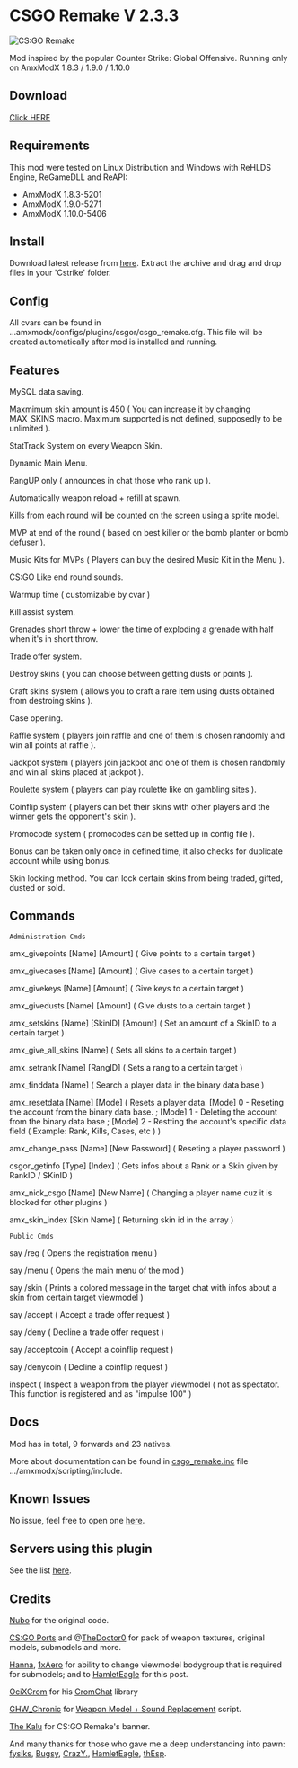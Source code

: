 # CSGO Remake V 2.3.3
<img align="center" src="https://i.imgur.com/ByWZCEh.jpg" alt="CS:GO Remake"/>

Mod inspired by the popular Counter Strike: Global Offensive.
Running only on AmxModX 1.8.3 / 1.9.0 / 1.10.0

## Download
[Click HERE](https://github.com/ShadowsAdi/CSGORemake/releases/latest)

## Requirements
This mod were tested on Linux Distribution and Windows with ReHLDS Engine, ReGameDLL and ReAPI:
- AmxModX 1.8.3-5201
- AmxModX 1.9.0-5271
- AmxModX 1.10.0-5406

## Install
Download latest release from [here](https://github.com/ShadowsAdi/CSGORemake/archive/master.zip).
Extract the archive and drag and drop files in your 'Cstrike' folder.

## Config
All cvars can be found in ...amxmodx/configs/plugins/csgor/csgo_remake.cfg. This file will be created automatically after mod is installed and running.

## Features
MySQL data saving.

Maxmimum skin amount is 450 ( You can increase it by changing MAX_SKINS macro. Maximum supported is not defined, supposedly to be unlimited ).

StatTrack System on every Weapon Skin.

Dynamic Main Menu.

RangUP only ( announces in chat those who rank up ).

Automatically weapon reload + refill at spawn.

Kills from each round will be counted on the screen using a sprite model.

MVP at end of the round ( based on best killer or the bomb planter or bomb defuser ).

Music Kits for MVPs ( Players can buy the desired Music Kit in the Menu ).

CS:GO Like end round sounds.

Warmup time ( customizable by cvar )

Kill assist system.

Grenades short throw + lower the time of exploding a grenade with half when it's in short throw.

Trade offer system.

Destroy skins ( you can choose between getting dusts or points ).

Craft skins system ( allows you to craft a rare item using dusts obtained from destroing skins ).

Case opening.

Raffle system ( players join raffle and one of them is chosen randomly and win all points at raffle ).

Jackpot system ( players join jackpot and one of them is chosen randomly and win all skins placed at jackpot ).

Roulette system ( players can play roulette like on gambling sites ).

Coinflip system ( players can bet their skins with other players and the winner gets the opponent's skin ).

Promocode system ( promocodes can be setted up in config file ).

Bonus can be taken only once in defined time, it also checks for duplicate account while using bonus.

Skin locking method. You can lock certain skins from being traded, gifted, dusted or sold.

## Commands

	Administration Cmds
	
amx_givepoints [Name] [Amount] ( Give points to a certain target )

amx_givecases [Name] [Amount] ( Give cases to a certain target )
	
amx_givekeys [Name] [Amount] ( Give keys to a certain target )
	
amx_givedusts [Name] [Amount] ( Give dusts to a certain target )
	
amx_setskins [Name] [SkinID] [Amount] ( Set an amount of a SkinID to a certain target )
	
amx_give_all_skins [Name] ( Sets all skins to a certain target )
	
amx_setrank [Name] [RangID] ( Sets a rang to a certain target )
	
amx_finddata [Name] ( Search a player data in the binary data base )
	
amx_resetdata [Name] [Mode] ( Resets a player data. [Mode] 0 - Reseting the account from the binary data base. ; [Mode] 1 - Deleting the account from the binary data base ; [Mode] 2 - Restting the account's specific data field ( Example: Rank, Kills, Cases, etc ) )
	
amx_change_pass [Name] [New Password] ( Reseting a player password )
	
csgor_getinfo [Type] [Index] ( Gets infos about a Rank or a Skin given by RankID / SKinID )
	
amx_nick_csgo [Name] [New Name] ( Changing a player name cuz it is blocked for other plugins )
	
amx_skin_index [Skin Name] ( Returning skin id in the array )
	
	Public Cmds
	
say /reg ( Opens the registration menu )

say /menu ( Opens the main menu of the mod )

say /skin ( Prints a colored message in the target chat with infos about a skin from certain target viewmodel )

say /accept ( Accept a trade offer request )

say /deny ( Decline a trade offer request )

say /acceptcoin ( Accept a coinflip request )

say /denycoin ( Decline a coinflip request )

inspect ( Inspect a weapon from the player viewmodel ( not as spectator. This function is registered and as "impulse 100" )
	
## Docs
Mod has in total, 9 forwards and 23 natives.

More about documentation can be found in [csgo_remake.inc](https://github.com/ShadowsAdi/csgoremake/blob/master/addons/amxmodx/scripting/include/csgo_remake.inc) file .../amxmodx/scripting/include.

## Known Issues
No issue, feel free to open one [here](https://github.com/ShadowsAdi/csgoremake/issues).

## Servers using this plugin
See the list [here](https://www.gametracker.com/search/?search_by=server_variable&search_by2=csgore_version&query=&loc=_all&sort=&order=).

## Credits
[Nubo](https://www.extreamcs.com/forum/nubo-u37689.html) for the original code.

[CS:GO Ports](https://gamebanana.com/studios/34724) and @[TheDoctor0](https://github.com/TheDoctor0/) for pack of weapon textures, original models, submodels and more.

[Hanna](https://forums.alliedmods.net/member.php?u=273346), [1xAero](https://forums.alliedmods.net/member.php?u=284061) for ability to change viewmodel bodygroup that is required for submodels; and to [HamletEagle](https://forums.alliedmods.net/showpost.php?p=2709653&postcount=2) for this post.

[OciXCrom](https://forums.alliedmods.net/member.php?u=239716) for his [CromChat](https://forums.alliedmods.net/showthread.php?p=2503655) library

[GHW_Chronic](https://forums.alliedmods.net/member.php?u=2314) for [Weapon Model + Sound Replacement](https://forums.alliedmods.net/showthread.php?t=43979) script.

[The Kalu](https://www.extreamcs.com/forum/the-kalu-u23351.html) for CS:GO Remake's banner.

And many thanks for those who gave me a deep understanding into pawn: [fysiks](https://forums.alliedmods.net/member.php?u=30719), [Bugsy](https://forums.alliedmods.net/member.php?u=4234), [CrazY.](https://forums.alliedmods.net/member.php?u=260442), [HamletEagle](https://forums.alliedmods.net/member.php?u=237107), [thEsp](https://forums.alliedmods.net/member.php?u=281156).
